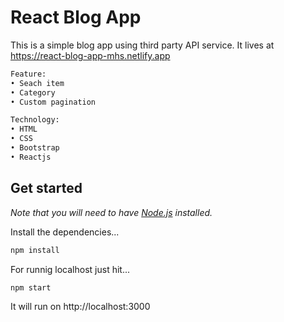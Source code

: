 # React Blog App

This is a simple blog app using third party API service. It lives at https://react-blog-app-mhs.netlify.app

```bash
Feature:
• Seach item
• Category
• Custom pagination

Technology:
• HTML
• CSS
• Bootstrap
• Reactjs
```

## Get started

*Note that you will need to have [Node.js](https://nodejs.org) installed.*

Install the dependencies...
```bash
npm install
```

For runnig localhost just hit...
```bash
npm start
```

It will run on http://localhost:3000
